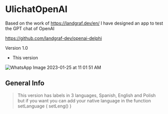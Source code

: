 # UlichatOpenAI

Based on the work of https://landgraf.dev/en/
I have designed an app to test the GPT chat of OpenAI

https://github.com/landgraf-dev/openai-delphi

Version 1.0
- This version 

![WhatsApp Image 2023-01-25 at 11 01 51 AM](https://user-images.githubusercontent.com/65096480/214685756-3a499cc6-fc0d-41f9-bb5c-19ae81502870.jpeg)


## General Info
>This version has labels in 3 languages, Spanish, English and Polish
>but if you want you can add your native language in the function
>setLanguage ( setLeng() )
